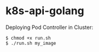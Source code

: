 # k8s-api-golang

Deploying Pod Controller in Cluster:

```
$ chmod +x run.sh
$ ./run.sh my_image
```


